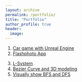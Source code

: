 ```yaml
---
layout: archive
permalink: /portfolio/
title: "Portfolio"
author_profile: true
header:
  image:
---
```


<!-- writing something here about Portfolio // pictures needed -->

1. [Car game with Unreal Engine](/UnrealEngine.md)
2. [Flashphoto App](/flashphoto.md)
<!-- 2. [Shell Implementation, 쉘의 재구성](/shell.md) -->
3. [L-System](/l_system.md)
4. [Bezier Curve and 3D modeling](/beziercurve.md)
5. [Visually show BFS and DFS](/BFS_DFS.md)
